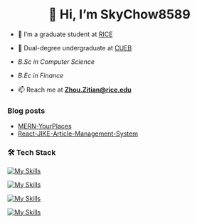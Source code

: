 <h1 align="center">👋 Hi, I’m SkyChow8589</h1>

- 🌱 I’m a graduate student at [RICE](https://www.rice.edu/)

- 📖 Dual-degree undergraduate at [CUEB](https://www.cueb.edu.cn/)
- _B.Sc in Computer Science_

- _B.Ec in Finance_

- 📫 Reach me at **Zhou.Zitian@rice.edu**

### Blog posts

<!-- BLOG-POST-LIST:START -->

- [MERN-YourPlaces](https://github.com/SkyChow8589/MERN-YourPlaces)
- [React-JIKE-Article-Management-System](https://github.com/SkyChow8589/React-JIKE-Article-Management-System)

<!-- BLOG-POST-LIST:END -->

### 🛠️ Tech Stack

[![My Skills](https://skillicons.dev/icons?i=c,java,python,nodejs,css,html,js,golang,ruby)](https://skillicons.dev)

[![My Skills](https://skillicons.dev/icons?i=react,vue,express,django,spring,flask,sass)](https://skillicons.dev)

[![My Skills](https://skillicons.dev/icons?i=git,docker,aws,azure,nginx,postman,selenium)](https://skillicons.dev)

[![My Skills](https://skillicons.dev/icons?i=mysql,mongodb,postgres,redis,firebase,supabase)](https://skillicons.dev)
<!---
SkyChow8589/SkyChow8589 is a ✨ special ✨ repository because its `README.md` (this file) appears on your GitHub profile.
You can click the Preview link to take a look at your changes.
--->
